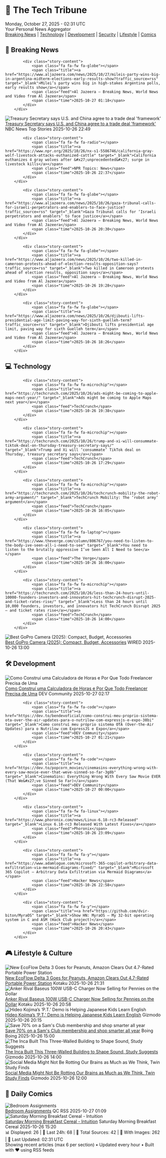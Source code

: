 <!-- Processing 54 RSS feeds at 2025-10-27 02:31:39 UTC -->
<!-- Processing: Saturday Morning Breakfast Cereal -->
<!-- Processing: Penny Arcade -->
<!-- Processing: Poorly Drawn Lines -->
<!-- Processing: Cyanide & Happiness -->
<!-- Processing: Questionable Content -->
<!-- Processing: Girl Genius -->
<!-- Processing: Dinosaur Comics -->
<!-- Processing: Al Jazeera Breaking News -->
<!-- Processing: CBC News -->
<!-- Error processing https://rss.cbc.ca/lineup/topstories.xml: The read operation timed out -->
<!-- Processing: Associated Press Breaking -->
<!-- Processing: Sky News World -->
<!-- Processing: The Verge -->
<!-- Processing: Slashdot -->
<!-- Processing: Lobsters Python -->
<!-- Processing: Hacker News -->
<!-- Processing: Dev.to -->
<!-- Processing: OMG! Ubuntu -->
<!-- Processing: DistroWatch -->
<!-- Processing: Linux.com -->
<!-- Processing: Red Hat Blog -->
<!-- Processing: GitHub Blog -->
<!-- Processing: DZone -->
<!-- Processing: Martin Fowler -->
<!-- Processing: Lifehacker -->
<!-- Processing: Krebs on Security -->
<!-- Generated 3 new posts out of 25 feeds processed -->
<div class="newspaper-header">
    <h1 class="newspaper-title">📰 The Tech Tribune</h1>
    <div class="newspaper-date">Monday, October 27, 2025 - 02:31 UTC</div>
    <div class="newspaper-subtitle">Your Personal News Aggregator</div>
</div>

<div class="newspaper-nav">
    <a href="#breaking">Breaking News</a> |
    <a href="#tech">Technology</a> |
    <a href="#dev">Development</a> |
    <a href="#security">Security</a> |
    <a href="#lifestyle">Lifestyle</a> |
    <a href="#webcomics">Comics</a>
</div>

<div class="news-section breaking-news" id="breaking">
<h2 class="section-header">🚨 Breaking News</h2>
<div class="stories-container">
<div class="story">
            
            <div class="story-content">
                <span class="fa fa-fw fa-globe"></span>
                <span class="title"><a href="https://www.aljazeera.com/news/2025/10/27/mileis-party-wins-big-in-argentina-midterm-elections-early-results-show?traffic_source=rss" target="_blank">Milei’s party wins big in high-stakes Argentina polls, early results show</a></span>
                <span class="feed">Al Jazeera – Breaking News, World News and Video from Al Jazeera</span>
                <span class="time">2025-10-27 01:18</span>
            </div>
        </div>
<div class="story">
            <img src="https://media-cldnry.s-nbcnews.com/image/upload/t_fit_1500w/mpx/2704722219/2025_10/1761518957132_wnn_ggu_us_china_trade_deal_framework_251026_1920x1080-bb8dda.jpg" alt="Treasury Secretary says U.S. and China agree to a trade deal &#x27;framework&#x27;" class="story-image" loading="lazy" onerror="this.style.display='none'">
            <div class="story-content">
                <span class="fa fa-fw fa-broadcast-tower"></span>
                <span class="title"><a href="https://www.nbcnews.com/video/treasury-secretary-says-u-s-and-china-agree-to-a-trade-deal-framework-250661445557" target="_blank">Treasury Secretary says U.S. and China agree to a trade deal &#x27;framework&#x27;</a></span>
                <span class="feed">NBC News Top Stories</span>
                <span class="time">2025-10-26 22:49</span>
            </div>
        </div>
<div class="story">
            
            <div class="story-content">
                <span class="fa fa-fw fa-radio"></span>
                <span class="title"><a href="https://www.npr.org/2025/10/26/nx-s1-5586746/california-gray-wolf-livestock-attacks-euthanized-cattle" target="_blank">California euthanizes 4 gray wolves after &#x27;unprecedented&#x27; surge in livestock kills</a></span>
                <span class="feed">NPR Topics: News</span>
                <span class="time">2025-10-26 22:37</span>
            </div>
        </div>
<div class="story">
            
            <div class="story-content">
                <span class="fa fa-fw fa-globe"></span>
                <span class="title"><a href="https://www.aljazeera.com/news/2025/10/26/gaza-tribunal-calls-for-israeli-perpetrators-and-enablers-to-face-justice?traffic_source=rss" target="_blank">Gaza Tribunal calls for ‘Israeli perpetrators and enablers’ to face justice</a></span>
                <span class="feed">Al Jazeera – Breaking News, World News and Video from Al Jazeera</span>
                <span class="time">2025-10-26 20:30</span>
            </div>
        </div>
<div class="story">
            
            <div class="story-content">
                <span class="fa fa-fw fa-globe"></span>
                <span class="title"><a href="https://www.aljazeera.com/news/2025/10/26/two-killed-in-cameroon-protests-ahead-of-election-results-opposition-says?traffic_source=rss" target="_blank">Two killed in Cameroon protests ahead of election results, opposition says</a></span>
                <span class="feed">Al Jazeera – Breaking News, World News and Video from Al Jazeera</span>
                <span class="time">2025-10-26 19:28</span>
            </div>
        </div>
<div class="story">
            
            <div class="story-content">
                <span class="fa fa-fw fa-globe"></span>
                <span class="title"><a href="https://www.aljazeera.com/news/2025/10/26/djibouti-lifts-presidential-age-limit-paving-way-for-sixth-guelleh-term?traffic_source=rss" target="_blank">Djibouti lifts presidential age limit, paving way for sixth Guelleh term</a></span>
                <span class="feed">Al Jazeera – Breaking News, World News and Video from Al Jazeera</span>
                <span class="time">2025-10-26 18:26</span>
            </div>
        </div>
</div>
</div>
<div class="news-section tech-news" id="tech">
<h2 class="section-header">💻 Technology</h2>
<div class="stories-container">
<div class="story">
            
            <div class="story-content">
                <span class="fa fa-fw fa-microchip"></span>
                <span class="title"><a href="https://techcrunch.com/2025/10/26/ads-might-be-coming-to-apple-maps-next-year/" target="_blank">Ads might be coming to Apple Maps next year</a></span>
                <span class="feed">TechCrunch</span>
                <span class="time">2025-10-26 19:38</span>
            </div>
        </div>
<div class="story">
            
            <div class="story-content">
                <span class="fa fa-fw fa-microchip"></span>
                <span class="title"><a href="https://techcrunch.com/2025/10/26/trump-and-xi-will-consummate-tiktok-deal-on-thursday-treasury-secretary-says/" target="_blank">Trump and Xi will ‘consummate’ TikTok deal on Thursday, treasury secretary says</a></span>
                <span class="feed">TechCrunch</span>
                <span class="time">2025-10-26 17:29</span>
            </div>
        </div>
<div class="story">
            
            <div class="story-content">
                <span class="fa fa-fw fa-microchip"></span>
                <span class="title"><a href="https://techcrunch.com/2025/10/26/techcrunch-mobility-the-robot-army-argument/" target="_blank">TechCrunch Mobility: The ‘robot army’ argument</a></span>
                <span class="feed">TechCrunch</span>
                <span class="time">2025-10-26 16:05</span>
            </div>
        </div>
<div class="story">
            
            <div class="story-content">
                <span class="fa fa-fw fa-laptop"></span>
                <span class="title"><a href="https://www.theverge.com/column/806767/you-need-to-listen-to-the-body-ive-seen-all-i-need-to-see" target="_blank">You need to listen to the brutally oppressive I’ve Seen All I Need to See</a></span>
                <span class="feed">The Verge</span>
                <span class="time">2025-10-26 16:00</span>
            </div>
        </div>
<div class="story">
            
            <div class="story-content">
                <span class="fa fa-fw fa-microchip"></span>
                <span class="title"><a href="https://techcrunch.com/2025/10/26/less-than-24-hours-until-10000-founders-investors-and-innovators-hit-techcrunch-disrupt-2025-and-ticket-rates-rise/" target="_blank">Less than 24 hours until 10,000 founders, investors, and innovators hit TechCrunch Disrupt 2025 — and ticket rates rise</a></span>
                <span class="feed">TechCrunch</span>
                <span class="time">2025-10-26 14:00</span>
            </div>
        </div>
<div class="story">
            <img src="https://media.wired.com/photos/68a91d240ff15a77d5c4a427/master/pass/Which%20GoPro%20Hero%20Camera%20Should%20You%20Buy_.png" alt="Best GoPro Camera (2025): Compact, Budget, Accessories" class="story-image" loading="lazy" onerror="this.style.display='none'">
            <div class="story-content">
                <span class="fa fa-fw fa-bolt"></span>
                <span class="title"><a href="https://www.wired.com/gallery/best-gopro-hero-camera/" target="_blank">Best GoPro Camera (2025): Compact, Budget, Accessories</a></span>
                <span class="feed">WIRED</span>
                <span class="time">2025-10-26 13:00</span>
            </div>
        </div>
</div>
</div>
<div class="news-section dev-news" id="dev">
<h2 class="section-header">🛠️ Development</h2>
<div class="stories-container">
<div class="story">
            <img src="https://media2.dev.to/dynamic/image/width=800%2Cheight=%2Cfit=scale-down%2Cgravity=auto%2Cformat=auto/https%3A%2F%2Fdev-to-uploads.s3.amazonaws.com%2Fuploads%2Farticles%2Fr3f44xunua02laa6y1nf.webp" alt="Como Construí uma Calculadora de Horas e Por Que Todo Freelancer Precisa de Uma" class="story-image" loading="lazy" onerror="this.style.display='none'">
            <div class="story-content">
                <span class="fa fa-fw fa-code"></span>
                <span class="title"><a href="https://dev.to/james-smithh/como-construi-uma-calculadora-de-horas-e-por-que-todo-freelancer-precisa-de-uma-184p" target="_blank">Como Construí uma Calculadora de Horas e Por Que Todo Freelancer Precisa de Uma</a></span>
                <span class="feed">DEV Community</span>
                <span class="time">2025-10-27 02:17</span>
            </div>
        </div>
<div class="story">
            
            <div class="story-content">
                <span class="fa fa-fw fa-code"></span>
                <span class="title"><a href="https://dev.to/bendevoficial/como-construi-meu-proprio-sistema-ota-over-the-air-updates-para-o-nutrilow-com-expressjs-e-expo-38bi" target="_blank">Como construí meu próprio sistema OTA (Over-the-Air Updates) para o Nutrilow com ExpressJS e Expo</a></span>
                <span class="feed">DEV Community</span>
                <span class="time">2025-10-27 01:21</span>
            </div>
        </div>
<div class="story">
            
            <div class="story-content">
                <span class="fa fa-fw fa-code"></span>
                <span class="title"><a href="https://dev.to/popcorn_movies/cinemasins-everything-wrong-with-every-saw-movie-ever-that-weve-sinned-so-far-3g8b" target="_blank">CinemaSins: Everything Wrong With Every Saw Movie EVER (That We&#x27;ve Sinned So Far)</a></span>
                <span class="feed">DEV Community</span>
                <span class="time">2025-10-27 00:00</span>
            </div>
        </div>
<div class="story">
            
            <div class="story-content">
                <span class="fa fa-fw fa-linux"></span>
                <span class="title"><a href="https://www.phoronix.com/news/Linux-6.18-rc3-Released" target="_blank">Linux 6.18-rc3 Released With Latest Fixes</a></span>
                <span class="feed">Phoronix</span>
                <span class="time">2025-10-26 23:09</span>
            </div>
        </div>
<div class="story">
            
            <div class="story-content">
                <span class="fa fa-fw fa-y"></span>
                <span class="title"><a href="https://www.adamlogue.com/microsoft-365-copilot-arbitrary-data-exfiltration-via-mermaid-diagrams-fixed/" target="_blank">Microsoft 365 Copilot – Arbitrary Data Exfiltration via Mermaid Diagrams</a></span>
                <span class="feed">Hacker News</span>
                <span class="time">2025-10-26 22:58</span>
            </div>
        </div>
<div class="story">
            
            <div class="story-content">
                <span class="fa fa-fw fa-y"></span>
                <span class="title"><a href="https://github.com/dvir-biton/MyraOS" target="_blank">Show HN: MyraOS – My 32-bit operating system in C and ASM (Hack Club project)</a></span>
                <span class="feed">Hacker News</span>
                <span class="time">2025-10-26 20:43</span>
            </div>
        </div>
</div>
</div>
<div class="news-section lifestyle-news" id="lifestyle">
<h2 class="section-header">🎮 Lifestyle & Culture</h2>
<div class="stories-container">
<div class="story">
            <img src="https://kotaku.com/app/uploads/2025/10/delta-3-ecoflow-1280x853.jpg" alt="New EcoFlow Delta 3 Goes for Peanuts, Amazon Clears Out 4.7-Rated Portable Power Station" class="story-image" loading="lazy" onerror="this.style.display='none'">
            <div class="story-content">
                <span class="fa fa-fw fa-gamepad"></span>
                <span class="title"><a href="https://kotaku.com/new-ecoflow-delta-3-goes-for-peanuts-amazon-clears-out-4-7-rated-portable-power-station-2000639124" target="_blank">New EcoFlow Delta 3 Goes for Peanuts, Amazon Clears Out 4.7-Rated Portable Power Station</a></span>
                <span class="feed">Kotaku</span>
                <span class="time">2025-10-26 21:31</span>
            </div>
        </div>
<div class="story">
            <img src="https://kotaku.com/app/uploads/2025/08/baseus-100w-1280x853.jpg" alt="Anker Rival Baseus 100W USB-C Charger Now Selling for Pennies on the Dollar" class="story-image" loading="lazy" onerror="this.style.display='none'">
            <div class="story-content">
                <span class="fa fa-fw fa-gamepad"></span>
                <span class="title"><a href="https://kotaku.com/anker-rival-baseus-100w-usb-c-charger-now-selling-for-pennies-on-the-dollar-2000639113" target="_blank">Anker Rival Baseus 100W USB-C Charger Now Selling for Pennies on the Dollar</a></span>
                <span class="feed">Kotaku</span>
                <span class="time">2025-10-26 20:58</span>
            </div>
        </div>
<div class="story">
            <img src="https://gizmodo.com/app/uploads/2025/10/pt-demo-1280x853.jpg" alt="Hideo Kojima’s ‘P.T.’ Demo is Helping Japanese Kids Learn English" class="story-image" loading="lazy" onerror="this.style.display='none'">
            <div class="story-content">
                <span class="fa fa-fw fa-computer"></span>
                <span class="title"><a href="https://gizmodo.com/hideo-kojimas-p-t-demo-is-helping-japanese-kids-learn-english-2000677223" target="_blank">Hideo Kojima’s ‘P.T.’ Demo is Helping Japanese Kids Learn English</a></span>
                <span class="feed">Gizmodo</span>
                <span class="time">2025-10-26 20:15</span>
            </div>
        </div>
<div class="story">
            <img src="https://i0.wp.com/boingboing.net/wp-content/uploads/2025/10/1-Year-Sams-Club.jpg?fit=1200%2C800&amp;quality=60&amp;ssl=1" alt="Save 70% on a Sam&#x27;s Club membership and shop smarter all year" class="story-image" loading="lazy" onerror="this.style.display='none'">
            <div class="story-content">
                <span class="fa fa-fw fa-arrow-right"></span>
                <span class="title"><a href="https://boingboing.net/2025/10/26/save-70-on-a-sams-club-membership-and-shop-smarter-all-year.html" target="_blank">Save 70% on a Sam&#x27;s Club membership and shop smarter all year</a></span>
                <span class="feed">Boing Boing</span>
                <span class="time">2025-10-26 15:00</span>
            </div>
        </div>
<div class="story">
            <img src="https://gizmodo.com/app/uploads/2025/10/Carpa-uasi-1280x853.jpg" alt="The Inca Built This Three-Walled Building to Shape Sound, Study Suggests" class="story-image" loading="lazy" onerror="this.style.display='none'">
            <div class="story-content">
                <span class="fa fa-fw fa-computer"></span>
                <span class="title"><a href="https://gizmodo.com/the-inca-built-this-three-walled-building-to-shape-sound-study-suggests-2000676478" target="_blank">The Inca Built This Three-Walled Building to Shape Sound, Study Suggests</a></span>
                <span class="feed">Gizmodo</span>
                <span class="time">2025-10-26 14:00</span>
            </div>
        </div>
<div class="story">
            <img src="https://gizmodo.com/app/uploads/2025/10/tiktokphone-1280x853.jpg" alt="Social Media Might Not Be Rotting Our Brains as Much as We Think, Twin Study Finds" class="story-image" loading="lazy" onerror="this.style.display='none'">
            <div class="story-content">
                <span class="fa fa-fw fa-computer"></span>
                <span class="title"><a href="https://gizmodo.com/social-media-might-not-be-rotting-our-brains-as-much-as-we-think-twin-study-finds-2000675576" target="_blank">Social Media Might Not Be Rotting Our Brains as Much as We Think, Twin Study Finds</a></span>
                <span class="feed">Gizmodo</span>
                <span class="time">2025-10-26 12:00</span>
            </div>
        </div>
</div>
</div>
<div class="news-section webcomics-section" id="webcomics">
<h2 class="section-header">🎨 Daily Comics</h2>
<div class="stories-container">
<div class="story">
            <img src="http://www.questionablecontent.net/comics/5687.png" alt="Bedroom Assignments" class="story-image" loading="lazy" onerror="this.style.display='none'">
            <div class="story-content">
                <span class="fa fa-fw fa-music"></span>
                <span class="title"><a href="http://questionablecontent.net/view.php?comic=5687" target="_blank">Bedroom Assignments</a></span>
                <span class="feed">QC RSS</span>
                <span class="time">2025-10-27 01:09</span>
            </div>
        </div>
<div class="story">
            <img src="https://www.smbc-comics.com/comics/1761451058-20251026.png" alt="Saturday Morning Breakfast Cereal - Intuition" class="story-image" loading="lazy" onerror="this.style.display='none'">
            <div class="story-content">
                <span class="fa fa-fw fa-smile"></span>
                <span class="title"><a href="https://www.smbc-comics.com/comic/intuition" target="_blank">Saturday Morning Breakfast Cereal - Intuition</a></span>
                <span class="feed">Saturday Morning Breakfast Cereal</span>
                <span class="time">2025-10-26 15:20</span>
            </div>
        </div>
</div>
</div>

<div class="newspaper-footer">
    <div class="stats">
        📊 Displayed: 26 | 📅 Last 24h: 68 | 📡 Total Sources: 42 | 📸 With Images: 262 |
        🔄 Last Updated: 02:31 UTC
    </div>
    <div class="footer-note">
        Showing recent articles (max 6 per section) • Updated every hour • Built with ❤️ using RSS feeds
    </div>
</div>
